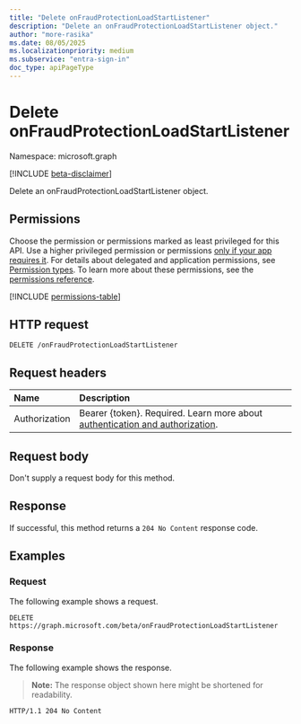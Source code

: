 ```yaml
---
title: "Delete onFraudProtectionLoadStartListener"
description: "Delete an onFraudProtectionLoadStartListener object."
author: "more-rasika"
ms.date: 08/05/2025
ms.localizationpriority: medium
ms.subservice: "entra-sign-in"
doc_type: apiPageType
---
```


# Delete onFraudProtectionLoadStartListener

Namespace: microsoft.graph

[!INCLUDE [beta-disclaimer](../../includes/beta-disclaimer.md)]

Delete an onFraudProtectionLoadStartListener object.

## Permissions

Choose the permission or permissions marked as least privileged for this API. Use a higher privileged permission or permissions [only if your app requires it](/graph/permissions-overview#best-practices-for-using-microsoft-graph-permissions). For details about delegated and application permissions, see [Permission types](/graph/permissions-overview#permission-types). To learn more about these permissions, see the [permissions reference](/graph/permissions-reference).

<!-- {
  "blockType": "permissions",
  "name": "onfraudprotectionloadstartlistener-delete-permissions"
}
-->
[!INCLUDE [permissions-table](../includes/permissions/onfraudprotectionloadstartlistener-delete-permissions.md)]

## HTTP request

<!-- {
  "blockType": "ignored"
}
-->
``` http
DELETE /onFraudProtectionLoadStartListener
```

## Request headers

|Name|Description|
|:---|:---|
|Authorization|Bearer {token}. Required. Learn more about [authentication and authorization](/graph/auth/auth-concepts).|

## Request body

Don't supply a request body for this method.

## Response

If successful, this method returns a `204 No Content` response code.

## Examples

### Request

The following example shows a request.
<!-- {
  "blockType": "request",
  "name": "delete_onfraudprotectionloadstartlistener"
}
-->
``` http
DELETE https://graph.microsoft.com/beta/onFraudProtectionLoadStartListener
```


### Response

The following example shows the response.
>**Note:** The response object shown here might be shortened for readability.
<!-- {
  "blockType": "response",
  "truncated": true
}
-->
``` http
HTTP/1.1 204 No Content
```

